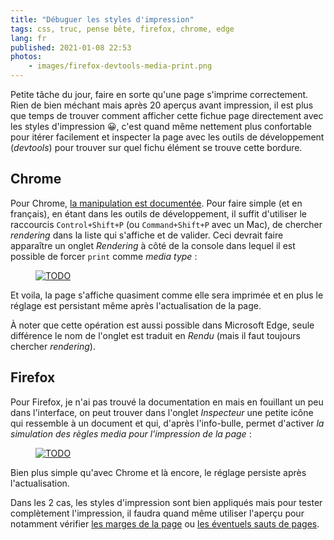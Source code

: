 ```yaml
---
title: "Débuguer les styles d'impression"
tags: css, truc, pense bête, firefox, chrome, edge
lang: fr
published: 2021-01-08 22:53
photos:
    - images/firefox-devtools-media-print.png
---
```


Petite tâche du jour, faire en sorte qu'une page s'imprime correctement. Rien de
bien méchant mais après 20 aperçus avant impression, il est plus que temps de
trouver comment afficher cette fichue page directement avec les styles
d'impression 😀, c'est quand même nettement plus confortable pour itérer
facilement et inspecter la page avec les outils de développement (_devtools_)
pour trouver sur quel fichu élément se trouve cette bordure.

## Chrome

Pour Chrome, [la manipulation est
documentée](https://developers.google.com/web/tools/chrome-devtools/css/print-preview).
Pour faire simple (et en français), en étant dans les outils de développement,
il suffit d'utiliser le raccourcis `Control+Shift+P` (ou `Command+Shift+P` avec
un Mac), de chercher _rendering_ dans la liste qui s'affiche et de valider. Ceci
devrait faire apparaître un onglet _Rendering_ à côté de la console dans lequel
il est possible de forcer `print` comme _media type_ :

<figure class="object-centered bordered">
    <a href="/images/chrome-devtools-media-print.png"><img loading="lazy" src="/images/660x/chrome-devtools-media-print.png" alt="TODO"></a>
</figure>

Et voila, la page s'affiche quasiment comme elle sera imprimée et en plus le
réglage est persistant même après l'actualisation de la page.

À noter que cette opération est aussi possible dans
Microsoft Edge, seule différence le nom de l'onglet est traduit en _Rendu_ (mais
il faut toujours chercher _rendering_).

## Firefox

Pour Firefox, je n'ai pas trouvé la documentation en mais en fouillant un peu
dans l'interface, on peut trouver dans l'onglet _Inspecteur_ une petite icône
qui ressemble à un document et qui, d'après l'info-bulle, permet
d'activer _la simulation des règles media pour l'impression de la page_ :

<figure class="object-centered bordered">
    <a href="/images/firefox-devtools-media-print.png"><img loading="lazy" src="/images/660x/firefox-devtools-media-print.png" alt="TODO"></a>
</figure>

Bien plus simple qu'avec Chrome et là encore, le réglage persiste après
l'actualisation.

Dans les 2 cas, les styles d'impression sont bien appliqués mais pour tester
complètement l'impression, il faudra quand même utiliser l'aperçu pour
notamment vérifier [les marges de la
page](https://developer.mozilla.org/en-US/docs/Web/CSS/@page) ou [les éventuels
sauts de pages](https://developer.mozilla.org/en-US/docs/Web/CSS/break-after).
